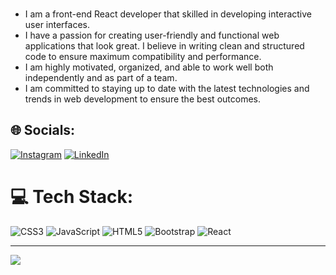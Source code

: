 ### 
- I am a front-end React developer that skilled in developing interactive user interfaces.
- I have a passion for creating user-friendly and functional web applications that look great. I believe in writing clean and structured code to ensure maximum compatibility and performance.
- I am highly motivated, organized, and able to work well both independently and as part of a team.
- I am committed to staying up to date with the latest technologies and trends in web development to ensure the best outcomes.

## 🌐 Socials:
[![Instagram](https://img.shields.io/badge/Instagram-%23E4405F.svg?logo=Instagram&logoColor=white)](https://instagram.com/selinatmac) [![LinkedIn](https://img.shields.io/badge/LinkedIn-%230077B5.svg?logo=linkedin&logoColor=white)](https://linkedin.com/in/selinatmaca) 

# 💻 Tech Stack:
![CSS3](https://img.shields.io/badge/css3-%231572B6.svg?style=for-the-badge&logo=css3&logoColor=white) ![JavaScript](https://img.shields.io/badge/javascript-%23323330.svg?style=for-the-badge&logo=javascript&logoColor=%23F7DF1E) ![HTML5](https://img.shields.io/badge/html5-%23E34F26.svg?style=for-the-badge&logo=html5&logoColor=white) ![Bootstrap](https://img.shields.io/badge/bootstrap-%238511FA.svg?style=for-the-badge&logo=bootstrap&logoColor=white) ![React](https://img.shields.io/badge/react-%2320232a.svg?style=for-the-badge&logo=react&logoColor=%2361DAFB)


---
[![](https://visitcount.itsvg.in/api?id=seliinatmaca&icon=0&color=0)](https://visitcount.itsvg.in)

<!-- Proudly created with GPRM ( https://gprm.itsvg.in ) -->
